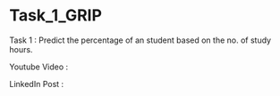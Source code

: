 # Task_1_GRIP
Task 1 : Predict the percentage of an student based on the no. of study hours.

Youtube Video : 

LinkedIn Post : 
